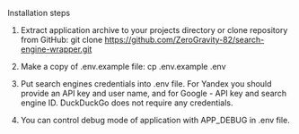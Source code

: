 Installation steps

1. Extract application archive to your projects directory or clone repository from GitHub:
git clone https://github.com/ZeroGravity-82/search-engine-wrapper.git

2. Make a copy of .env.example file:
cp .env.example .env

3. Put search engines credentials into .env file.
For Yandex you should provide an API key and user name, and for Google - API key and search engine ID. DuckDuckGo does not require any credentials.

4. You can control debug mode of application with APP_DEBUG in .env file.